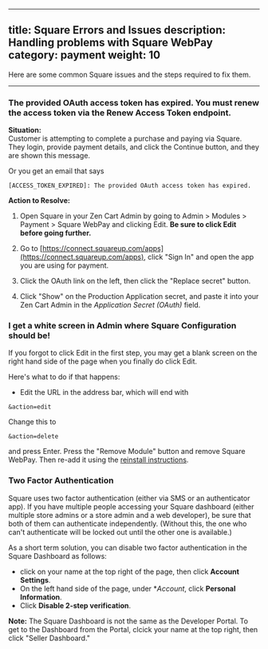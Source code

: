  ---
title: Square Errors and Issues 
description: Handling problems with Square WebPay
category: payment
weight: 10
---

Here are some common Square issues and the steps required to fix them. 

--- 

###  The provided OAuth access token has expired. You must renew the access token via the Renew Access Token endpoint. 

**Situation:**  
Customer is attempting to complete a purchase and paying via Square. They login, provide payment details, and click the Continue button, and they are shown this message. 

Or you get an email that says 

```
[ACCESS_TOKEN_EXPIRED]: The provided OAuth access token has expired. 
```

**Action to Resolve:** 

1. Open Square in your Zen Cart Admin by going to Admin > Modules > Payment > Square WebPay and clicking Edit.  **Be sure to click Edit before going further.**

1. Go to [https://connect.squareup.com/apps](https://connect.squareup.com/apps), click "Sign In" and open the app you are using for payment. 

1. Click the OAuth link on the left, then click the "Replace secret" button.

1. Click "Show" on the Production Application secret, and paste it into your Zen Cart Admin in the *Application Secret (OAuth)* field. 

### I get a white screen in Admin where Square Configuration should be!

If you forgot to click Edit in the first step, you may get a blank screen on the right hand side of the page when you finally do click Edit.

Here's what to do if that happens: 

- Edit the URL in the address bar, which will end with 

```
&action=edit
```

Change this to 

```
&action=delete 
```

and press Enter.  Press the "Remove Module" button and remove Square WebPay.  Then re-add it using the [reinstall instructions](/user/payment/square/#reinstalling-square-web-payments). 

###  Two Factor Authentication

Square uses two factor authentication (either via SMS or an authenticator app).  If you have multiple people accessing your Square dashboard (either multiple store admins or a store admin and a web developer), be sure that both of them can authenticate independently. (Without this, the one who can't authenticate will be locked out until the other one is available.)

As a short term solution, you can disable two factor authentication in the Square Dashboard as follows: 
- click on your name at the top right of the page, then click **Account Settings**.
- On the left hand side of the page, under **Account*, click **Personal Information**. 
- Click **Disable 2-step verification**.

**Note:** The Square Dashboard is not the same as the Developer Portal.  To get to the Dashboard from the Portal, clcick your name at the top right, then click "Seller Dashboard." 

